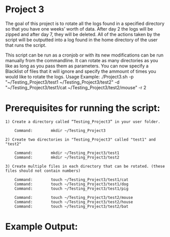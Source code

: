 Project 3
=========

The goal of this project is to rotate all the logs found in a specified directory so that you have one weeks’ worth of data. After day 2 the logs will be zipped and after day 7, they will be deleted. All of the actions taken by the script will be outputted into a log found in the home directory of the user that runs the script. 

This script can be run as a cronjob or with its new modifications can be run manually from the commandline. It can rotate as many directories as you like as long as you pass them as parameters. You can now specify a Blacklist of files that it will ignore and specify the ammount of times you would like to rotate the logs. Usage Example: ./Project3.sh -p "~/Testing_Project3/test1 ~/Testing_Project3/test2" -d "~/Testing_Project3/test1/cat ~/Testing_Project3/test2/mouse" -r 2 

# Prerequisites for running the script:

	1) Create a directory called “Testing_Project3” in your user folder.

		Command:		mkdir ~/Testing_Project3

	2) Create two directories in "Testing_Project3" called "test1" and "test2"

		Command: 		mkdir ~/Testing_Project3/test1
		Command:		mkdir ~/Testing_Project3/test2
	
	3) Create multiple files in each directory that can be rotated. (these files should not contain numbers)

		Command:        touch ~/Testing_Project3/test1/cat
		Command:        touch ~/Testing_Project3/test1/dog
		Command:        touch ~/Testing_Project3/test1/pig

		Command:        touch ~/Testing_Project3/test2/mouse
		Command:        touch ~/Testing_Project3/test2/house
		Command:        touch ~/Testing_Project3/test2/bat

# Example Output:

